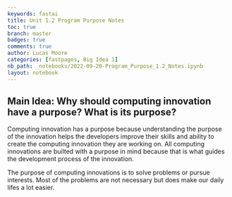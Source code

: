 ```yaml
---
keywords: fastai
title: Unit 1.2 Program Purpose Notes
toc: true
branch: master
badges: true
comments: true
author: Lucas Moore
categories: [fastpages, Big Idea 1]
nb_path: _notebooks/2022-09-20-Program_Purpose_1.2_Notes.ipynb
layout: notebook
---
```


<!--
#################################################
### THIS FILE WAS AUTOGENERATED! DO NOT EDIT! ###
#################################################
# file to edit: _notebooks/2022-09-20-Program_Purpose_1.2_Notes.ipynb
-->

<div class="container" id="notebook-container">
        
<div class="cell border-box-sizing text_cell rendered"><div class="inner_cell">
<div class="text_cell_render border-box-sizing rendered_html">
<h2 id="Main-Idea:-Why-should-computing-innovation-have-a-purpose?-What-is-its-purpose?">Main Idea: Why should computing innovation have a purpose? What is its purpose?<a class="anchor-link" href="#Main-Idea:-Why-should-computing-innovation-have-a-purpose?-What-is-its-purpose?"> </a></h2><p>Computing innovation has a purpose because understanding the purpose of the innovation helps the developers improve their skills and ability to create the computing innovation they are working on. All computing innovations are builted with a purpose in mind because that is what guides the development process of the innovation.</p>
<p>The purpose of computing innovations is to solve problems or pursue interests. Most of the problems are not necessary but does make our daily lifes a lot easier.</p>

</div>
</div>
</div>
</div>
 

